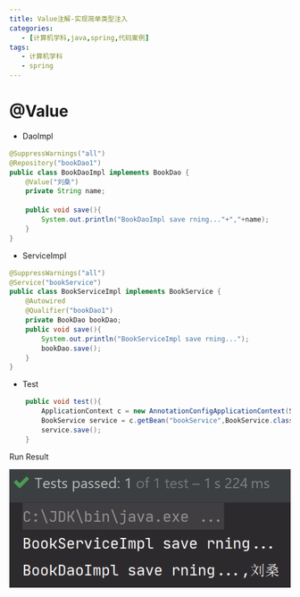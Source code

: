```yaml
---
title: Value注解-实现简单类型注入
categories:
   - [计算机学科,java,spring,代码案例]
tags:
   - 计算机学科
   - spring
---
```


# @Value

- DaoImpl

```java
@SuppressWarnings("all")
@Repository("bookDao1")
public class BookDaoImpl implements BookDao {
    @Value("刘桑")
    private String name;

    public void save(){
        System.out.println("BookDaoImpl save rning..."+","+name);
    }
}
```

- ServiceImpl

```java
@SuppressWarnings("all")
@Service("bookService")
public class BookServiceImpl implements BookService {
    @Autowired
    @Qualifier("bookDao1")
    private BookDao bookDao;
    public void save(){
        System.out.println("BookServiceImpl save rning...");
        bookDao.save();
    }
}
```

- Test

```java
    public void test(){
        ApplicationContext c = new AnnotationConfigApplicationContext(SpringConfig.class);
        BookService service = c.getBean("bookService",BookService.class);
        service.save();
    }
```

Run Result

![image_2023-02-25-11-17-03](https://raw.githubusercontent.com/PigPigLetsGo/imeages/master/image_2023-02-25-11-17-03_20230225111838.png)

